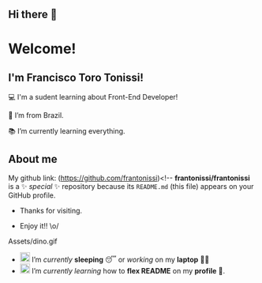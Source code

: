 ## Hi there 👋

# Welcome!

 

## I'm Francisco Toro Tonissi!

 

:computer: I'm a sudent learning about Front-End Developer!

:house_with_garden: I’m from Brazil.

:books: I’m currently learning everything.


 

## About me

My github link: (https://github.com/frantonissi)<!--
**frantonissi/frantonissi** is a ✨ _special_ ✨ repository because its `README.md` (this file) appears on your GitHub profile.

- Thanks for visiting.

- Enjoy it!! \o/
  
Assets/dino.gif
- <img alt="GIF" src="https://github.com/TheDudeThatCode/TheDudeThatCode/blob/master/Assets/wave.gif" width="20px" /> I’m *currently* **sleeping** 😴 or *working* on my **laptop** 👨‍💻
- <img alt="GIF" src="https://github.com/TheDudeThatCode/TheDudeThatCode/blob/master/Assets/gandalf_parrot.gif" width="20px" /> I’m *currently learning* how to **flex README** on my **profile** 💪.


